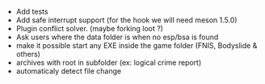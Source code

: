 * Add tests
* Add safe interrupt support (for the hook we will need meson 1.5.0)
* Plugin conflict solver. (maybe forking loot ?)
* Ask users where the data folder is when no esp/bsa is found
* make it possible start any EXE inside the game folder (FNIS, Bodyslide & others)
* archives with root in subfolder (ex: logical crime report)
* automaticaly detect file change
